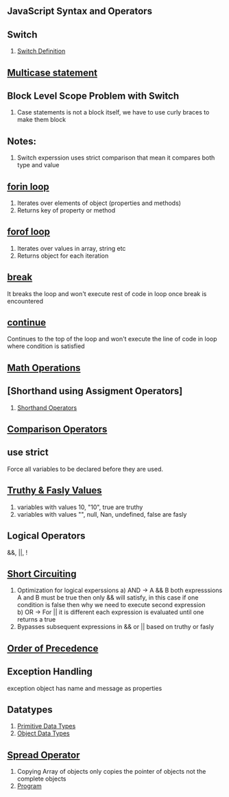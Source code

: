 ## JavaScript Syntax and Operators 

## Switch 
1) [Switch Definition](./../img/switch.png)

## [Multicase statement](./../switch.js)

## Block Level Scope Problem with Switch 
1) Case statements is not a block itself, we have to use curly braces to make them block 

## Notes:
1) Switch experssion uses strict comparison that mean it compares both type and value

## [forin loop](./../forin.js)
1) Iterates over elements of object (properties and methods)
2) Returns key of property or method

## [forof loop](./../forof.js)
1) Iterates over values in array, string etc
2) Returns object for each iteration

## [break](./../breakcontinue.js)
It breaks the loop and won't execute rest of code in loop once break is encountered 

## [continue](./../breakcontinue.js)
Continues to the top of the loop and won't execute the line of code in loop where condition is satisfied 

## [Math Operations](./../mathoperations.js)

## [Shorthand using Assigment Operators]

1) [Shorthand Operators](./../img/assignmentoperators.png)

## [Comparison Operators](./../img/comparison-operators.png)

## use strict 
Force all variables to be declared before they are used. 

## [Truthy & Fasly Values](./../truthyfasly.js)

1)  variables with values 10, "10", true are truthy 
2) variables with values "", null, Nan, undefined, false are fasly 

## Logical Operators
&&, ||, !

## [Short Circuiting](./../shortcircuiting.js)
1) Optimization for logical experssions
    a) AND -> A && B both expresssions A and B must be true then only  && will satisfy, in this case if one condition is false then why we need to execute second expression  
    b) OR -> For || it is different each expression is evaluated until one returns a true
2) Bypasses subsequent expressions in && or || based on truthy or fasly 

## [Order of Precedence](./../img/OrderOfPrecedence.png)

## Exception Handling 
exception object has name and message as properties

## Datatypes
1) [Primitive Data Types](./../img/primitivedatatypes.png)
2) [Object Data Types](./../img/objectdatatypes.png)

## [Spread Operator](./../img/spreadoperator.png)
1) Copying Array of objects only copies the pointer of objects not the complete objects
2) [Program](./../spreadoperator.js)




